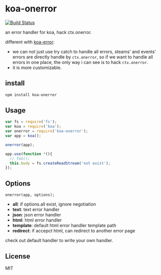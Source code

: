 koa-onerror
=================
[![Build Status](https://travis-ci.org/koajs/onerror.svg?branch=master)](https://travis-ci.org/koajs/onerror)

an error handler for koa, hack ctx.onerror.

different with [koa-error](https://github.com/kosjs/koa):
- we can not just use try catch to handle all errors, steams' and events'
errors are directly handle by `ctx.onerror`, so if we want to handle all
errors in one place, the only way i can see is to hack `ctx.onerror`.
- it is more customizable.

## install

```bash
npm install koa-onerror
```

## Usage

```js
var fs = require('fs');
var koa = require('koa');
var onerror = require('koa-onerror');
var app = koa();

onerror(app);

app.use(function *(){
  // foo();
  this.body = fs.createReadStream('not exist');
});
```

## Options

```
onerror(app, options);
```

* **all**: if options.all exist, ignore negotiation
* **text**: text error handler
* **json**: json error handler
* **html**: html error handler
* **template**: default html error handler template path
* **redirect**: if accepct html, can redirect to another error page

check out default handler to write your own handler.

## License
MIT
